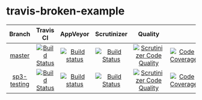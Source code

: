 # travis-broken-example

| Branch | Travis CI | AppVeyor | Scrutinizer | Quality |  | Code Climate |
|:------:|:---------:|:--------:|:-----------:|:-------:|:--------:|:---:|
| [master](https://github.com/olzaragoza/travis-broken-example/tree/master) | [![Build Status](https://travis-ci.org/olzaragoza/travis-broken-example.svg?branch=master)](https://travis-ci.org/olzaragoza/travis-broken-example) | [![Build status](https://ci.appveyor.com/api/projects/status/v4n0bltrn0936wl0/branch/master?svg=true)](https://ci.appveyor.com/project/olzaragoza/travis-broken-example/branch/master) | [![Build Status](https://scrutinizer-ci.com/g/olzaragoza/travis-broken-example/badges/build.png?b=master)](https://scrutinizer-ci.com/g/olzaragoza/travis-broken-example/build-status/master) | [![Scrutinizer Code Quality](https://scrutinizer-ci.com/g/olzaragoza/travis-broken-example/badges/quality-score.png?b=master)](https://scrutinizer-ci.com/g/olzaragoza/travis-broken-example/?branch=master) | [![Code Coverage](https://scrutinizer-ci.com/g/olzaragoza/travis-broken-example/badges/coverage.png?b=master)](https://scrutinizer-ci.com/g/olzaragoza/travis-broken-example/?branch=master) | [![Code Climate](https://codeclimate.com/github/olzaragoza/travis-broken-example/badges/gpa.svg)](https://codeclimate.com/github/olzaragoza/travis-broken-example) |
| [sp3-testing](https://github.com/olzaragoza/travis-broken-example/tree/sp3-testing) | [![Build Status](https://travis-ci.org/olzaragoza/travis-broken-example.svg?branch=sp3-testing)](https://travis-ci.org/olzaragoza/travis-broken-example) | [![Build status](https://ci.appveyor.com/api/projects/status/v4n0bltrn0936wl0/branch/sp3-testing?svg=true)](https://ci.appveyor.com/project/olzaragoza/travis-broken-example/branch/sp3-testing) | [![Build Status](https://scrutinizer-ci.com/g/olzaragoza/travis-broken-example/badges/build.png?b=sp3-testing)](https://scrutinizer-ci.com/g/olzaragoza/travis-broken-example/build-status/sp3-testing) | [![Scrutinizer Code Quality](https://scrutinizer-ci.com/g/olzaragoza/travis-broken-example/badges/quality-score.png?b=sp3-testing)](https://scrutinizer-ci.com/g/olzaragoza/travis-broken-example/?branch=sp3-testing) | [![Code Coverage](https://scrutinizer-ci.com/g/olzaragoza/travis-broken-example/badges/coverage.png?b=sp3-testing)](https://scrutinizer-ci.com/g/olzaragoza/travis-broken-example/?branch=sp3-testing)
